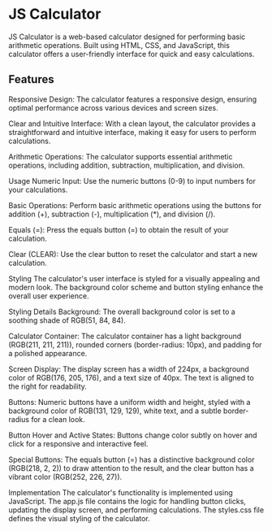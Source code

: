 # JS Calculator
JS Calculator is a web-based calculator designed for performing basic arithmetic operations. Built using HTML, CSS, and JavaScript, this calculator offers a user-friendly interface for quick and easy calculations.

## Features
 Responsive Design: The calculator features a responsive design, ensuring optimal performance across various devices and screen sizes.

Clear and Intuitive Interface: With a clean layout, the calculator provides a straightforward and intuitive interface, making it easy for users to perform calculations.

Arithmetic Operations: The calculator supports essential arithmetic operations, including addition, subtraction, multiplication, and division.

Usage
Numeric Input: Use the numeric buttons (0-9) to input numbers for your calculations.

Basic Operations: Perform basic arithmetic operations using the buttons for addition (+), subtraction (-), multiplication (*), and division (/).

Equals (=): Press the equals button (=) to obtain the result of your calculation.

Clear (CLEAR): Use the clear button to reset the calculator and start a new calculation.

Styling
The calculator's user interface is styled for a visually appealing and modern look. The background color scheme and button styling enhance the overall user experience.

Styling Details
Background: The overall background color is set to a soothing shade of RGB(51, 84, 84).

Calculator Container: The calculator container has a light background (RGB(211, 211, 211)), rounded corners (border-radius: 10px), and padding for a polished appearance.

Screen Display: The display screen has a width of 224px, a background color of RGB(176, 205, 176), and a text size of 40px. The text is aligned to the right for readability.

Buttons: Numeric buttons have a uniform width and height, styled with a background color of RGB(131, 129, 129), white text, and a subtle border-radius for a clean look.

Button Hover and Active States: Buttons change color subtly on hover and click for a responsive and interactive feel.

Special Buttons: The equals button (=) has a distinctive background color (RGB(218, 2, 2)) to draw attention to the result, and the clear button has a vibrant color (RGB(252, 226, 27)).

Implementation
The calculator's functionality is implemented using JavaScript. The app.js file contains the logic for handling button clicks, updating the display screen, and performing calculations. The styles.css file defines the visual styling of the calculator.
